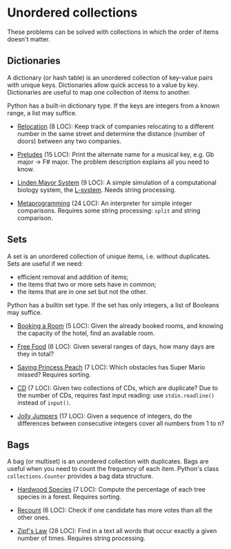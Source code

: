 # Unordered collections

These problems can be solved with collections
in which the order of items doesn't matter.

## Dictionaries

A dictionary (or hash table) is an unordered collection of key-value pairs
with unique keys. Dictionaries allow quick access to a value by key.
Dictionaries are useful to map one collection of items to another.

Python has a built-in dictionary type.
If the keys are integers from a known range, a list may suffice.

- [Relocation](https://open.kattis.com/problems/relocation) (8 LOC):
  Keep track of companies relocating to a different number in the same street
  and determine the distance (number of doors) between any two companies.

- [Preludes](https://open.kattis.com/problems/chopin) (15 LOC):
  Print the alternate name for a musical key, e.g. Gb major -> F# major.
  The problem description explains all you need to know.

- [Linden Mayor System](https://open.kattis.com/problems/lindenmayorsystem)
  (9 LOC):  A simple simulation of a computational biology system, the
  [L-system](https://en.wikipedia.org/wiki/L-system). Needs string processing.

- [Metaprogramming](https://open.kattis.com/problems/metaprogramming)
  (24 LOC):  An interpreter for simple integer comparisons.
  Requires some string processing: `split` and string comparison.

## Sets

A set is an unordered collection of unique items, i.e. without duplicates.
Sets are useful if we need:
- efficient removal and addition of items;
- the items that two or more sets have in common;
- the items that are in one set but not the other.

Python has a builtin set type.
If the set has only integers, a list of Booleans may suffice.

- [Booking a Room](https://open.kattis.com/problems/bookingaroom) (5 LOC):
  Given the already booked rooms, and knowing the capacity of the hotel,
  find an available room.

- [Free Food](https://open.kattis.com/problems/freefood) (6 LOC):
  Given several ranges of days, how many days are they in total?

- [Saving Princess Peach](https://open.kattis.com/problems/princesspeach)
  (7 LOC): Which obstacles has Super Mario missed? Requires sorting.

- [CD](https://open.kattis.com/problems/cd) (7 LOC):
  Given two collections of CDs, which are duplicate?
  Due to the number of CDs, requires fast input reading:
  use `stdin.readline()` instead of `input()`.

- [Jolly Jumpers](https://open.kattis.com/problems/jollyjumpers) (17 LOC):
  Given a sequence of integers, do the differences between consecutive integers
  cover all numbers from 1 to n?

## Bags

A bag (or multiset) is an unordered collection with duplicates.
Bags are useful when you need to count the frequency of each item.
Python's class `collections.Counter` provides a bag data structure.

- [Hardwood Species](https://open.kattis.com/problems/hardwoodspecies) (7 LOC):
  Compute the percentage of each tree species in a forest. Requires sorting.

- [Recount](https://open.kattis.com/problems/recount) (6 LOC):
  Check if one candidate has more votes than all the other ones.

- [Zipf's Law](https://open.kattis.com/problems/zipfslaw) (28 LOC):
  Find in a text all words that occur exactly a given number of times.
  Requires string processing.
